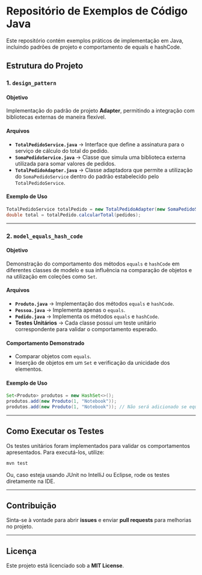 # Repositório de Exemplos de Código Java

Este repositório contém exemplos práticos de implementação em Java, incluindo padrões de projeto e comportamento de equals e hashCode.

## Estrutura do Projeto

### 1. `design_pattern`

#### **Objetivo**
Implementação do padrão de projeto **Adapter**, permitindo a integração com bibliotecas externas de maneira flexível.

#### **Arquivos**
- **`TotalPedidoService.java`** → Interface que define a assinatura para o serviço de cálculo do total do pedido.
- **`SomaPedidoService.java`** → Classe que simula uma biblioteca externa utilizada para somar valores de pedidos.
- **`TotalPedidoAdapter.java`** → Classe adaptadora que permite a utilização do `SomaPedidoService` dentro do padrão estabelecido pelo `TotalPedidoService`.

#### **Exemplo de Uso**
```java
TotalPedidoService totalPedido = new TotalPedidoAdapter(new SomaPedidoService());
double total = totalPedido.calcularTotal(pedidos);
```

---

### 2. `model_equals_hash_code`

#### **Objetivo**
Demonstração do comportamento dos métodos `equals` e `hashCode` em diferentes classes de modelo e sua influência na comparação de objetos e na utilização em coleções como `Set`.

#### **Arquivos**
- **`Produto.java`** → Implementação dos métodos `equals` e `hashCode`.
- **`Pessoa.java`** → Implementa apenas o `equals`.
- **`Pedido.java`** → Implementa os métodos `equals` e `hashCode`.
- **Testes Unitários** → Cada classe possui um teste unitário correspondente para validar o comportamento esperado.

#### **Comportamento Demonstrado**
- Comparar objetos com `equals`.
- Inserção de objetos em um `Set` e verificação da unicidade dos elementos.

#### **Exemplo de Uso**
```java
Set<Produto> produtos = new HashSet<>();
produtos.add(new Produto(1, "Notebook"));
produtos.add(new Produto(1, "Notebook")); // Não será adicionado se equals e hashCode estiverem implementados corretamente
```

---

## Como Executar os Testes

Os testes unitários foram implementados para validar os comportamentos apresentados. Para executá-los, utilize:
```sh
mvn test
```
Ou, caso esteja usando JUnit no IntelliJ ou Eclipse, rode os testes diretamente na IDE.

---

## Contribuição
Sinta-se à vontade para abrir **issues** e enviar **pull requests** para melhorias no projeto.

---

## Licença
Este projeto está licenciado sob a **MIT License**.

